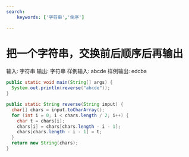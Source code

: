 ```yaml
---
search:
    keywords: ['字符串','倒序']

---
```



# 把一个字符串，交换前后顺序后再输出

输入:	字符串
输出:	字符串
样例输入:	abcde
样例输出:	edcba

```java
public static void main(String[] args) {
  System.out.println(reverse("abcde"));
}

public static String reverse(String input) {
  char[] chars = input.toCharArray();
  for (int i = 0; i < chars.length / 2; i++) {
    char t = chars[i];
    chars[i] = chars[chars.length - i - 1];
    chars[chars.length - i - 1] = t;
  }
  return new String(chars);
}
```